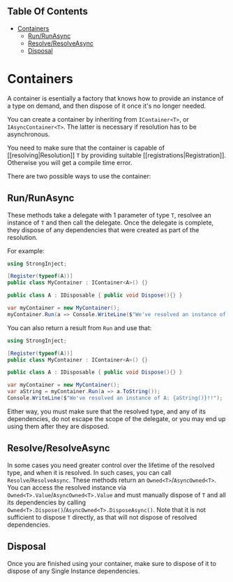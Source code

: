 <!-- START doctoc generated TOC please keep comment here to allow auto update -->
<!-- DON'T EDIT THIS SECTION, INSTEAD RE-RUN doctoc TO UPDATE -->
## Table Of Contents

- [Containers](#containers)
  - [Run/RunAsync](#runrunasync)
  - [Resolve/ResolveAsync](#resolveresolveasync)
  - [Disposal](#disposal)

<!-- END doctoc generated TOC please keep comment here to allow auto update -->

# Containers

A container is esentially a factory that knows how to provide an instance of a type on demand, and then dispose of it once it's no longer needed.

You can create a container by inheriting from `IContainer<T>`, or `IAsyncContainer<T>`. The latter is necessary if resolution has to be asynchronous.

You need to make sure that the container is capable of [[resolving|Resolution]] `T` by providing suitable [[registrations|Registration]]. Otherwise you will get a compile time error.

There are two possible ways to use the container:

## Run/RunAsync

These methods take a delegate with 1 parameter of type `T`, resolvee an instance of `T` and then call the delegate. Once the delegate is complete, they dispose of any dependencies that were created as part of the resolution.

For example:

```csharp
using StrongInject;

[Register(typeof(A))]
public class MyContainer : IContainer<A>() {}

public class A : IDisposable { public void Dispose(){} }

var myContainer = new MyContainer();
myContainer.Run(a => Console.WriteLine($"We've resolved an instance of A: {a.ToString()}!!"));
```

You can also return a result from `Run` and use that:

```csharp
using StrongInject;

[Register(typeof(A))]
public class MyContainer : IContainer<A>() {}

public class A : IDisposable { public void Dispose(){} }

var myContainer = new MyContainer();
var aString = myContainer.Run(a => a.ToString());
Console.WriteLine($"We've resolved an instance of A: {aString()}!!");
```

Either way, you must make sure that the resolved type, and any of its dependencies, do not escape the scope of the delegate, or you may end up using them after they are disposed.

## Resolve/ResolveAsync

In some cases you need greater control over the lifetime of the resolved type, and when it is resolved. In such cases, you can call `Resolve`/`ResolveAsync`. These methods return an `Owned<T>`/`AsyncOwned<T>`. You can access the resolved instance via `Owned<T>.Value`/`AsyncOwned<T>.Value` and must manually dispose of `T` and all its dependencies by calling `Owned<T>.Dispose()`/`AsyncOwned<T>.DisposeAsync()`.
Note that it is not sufficient to dispose `T` directly, as that will not dispose of resolved dependencies.

## Disposal

Once you are finished using your container, make sure to dispose of it to dispose of any Single Instance dependencies.
